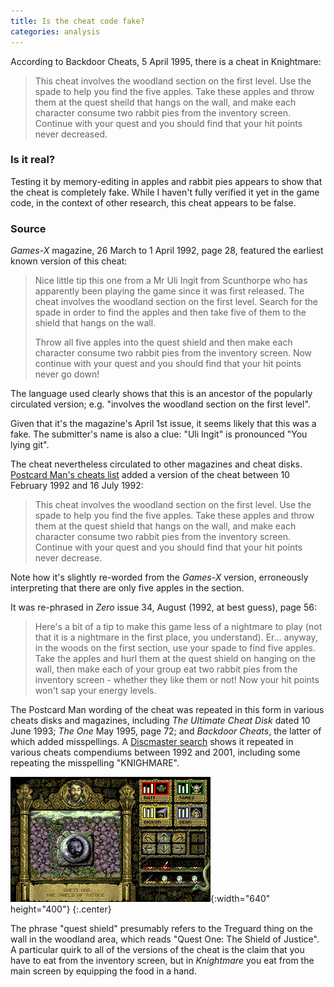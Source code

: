 ```yaml
---
title: Is the cheat code fake?
categories: analysis
---
```


According to Backdoor Cheats, 5 April 1995, there is a cheat in Knightmare:

> This cheat involves the woodland section on the first level. Use the spade to
> help you find the five apples. Take these apples and throw them at the quest
> sheild that hangs on the wall, and make each character consume two rabbit pies
> from the inventory screen. Continue with your quest and you should find that
> your hit points never decreased.

### Is it real?

Testing it by memory-editing in apples and rabbit pies appears to show that the
cheat is completely fake. While I haven't fully verified it yet in the game
code, in the context of other research, this cheat appears to be false.

### Source

_Games-X_ magazine, 26 March to 1 April 1992, page 28, featured the earliest
known version of this cheat:

> Nice little tip this one from a Mr Uli Ingit from Scunthorpe who has
> apparently been playing the game since it was first released. The cheat
> involves the woodland section on the first level. Search for the spade in
> order to find the apples and then take five of them to the shield that hangs
> on the wall.
>
> Throw all five apples into the quest shield and then make each character
> consume two rabbit pies from the inventory screen. Now continue with your
> quest and you should find that your hit points never go down!

The language used clearly shows that this is an ancestor of the popularly
circulated version; e.g. "involves the woodland section on the first level".

Given that it's the magazine's April 1st issue, it seems likely that this was a
fake. The submitter's name is also a clue: "Uli Ingit" is pronounced "You lying
git".

The cheat nevertheless circulated to other magazines and cheat disks.
[Postcard Man's cheats list](https://discmaster.textfiles.com/view/26759/AmigaElysianArchive.iso/games/spoil/pmcheats.lha/pmcheats.txt)
added a version of the cheat between 10 February 1992 and 16 July 1992:

> This cheat involves the woodland section on the first level. Use the spade to
> help you find the five apples. Take these apples and throw them at the quest
> shield that hangs on the wall, and make each character consume two rabbit pies
> from the inventory screen. Continue with your quest and you should find that
> your hit points never decrease.

Note how it's slightly re-worded from the _Games-X_ version, erroneously
interpreting that there are only five apples in the section.

It was re-phrased in _Zero_ issue 34, August (1992, at best guess), page 56:

> Here's a bit of a tip to make this game less of a nightmare to play (not that
> it is a nightmare in the first place, you understand). Er... anyway, in the
> woods on the first section, use your spade to find five apples. Take the
> apples and hurl them at the quest shield on hanging on the wall, then make
> each of your group eat two rabbit pies from the inventory screen - whether
> they like them or not! Now your hit points won't sap your energy levels.

The Postcard Man wording of the cheat was repeated in this form in various
cheats disks and magazines, including _The Ultimate Cheat Disk_ dated 10 June
1993; _The One_ May 1995, page 72; and _Backdoor Cheats_, the latter of which
added misspellings. A
[Discmaster search](https://discmaster.textfiles.com/search?q=%22quest+shield%22&qfields=filename&qfields=ext&qfields=content&sortBy=ts)
shows it repeated in various cheats compendiums between 1992 and 2001, including
some repeating the misspelling "KNIGHMARE".

![Quest One: The Shield of Justice](../images/Knightmare_quest_1.png "Quest One: The Shield of Justice"){:width="640" height="400"}
{:.center}

The phrase "quest shield" presumably refers to the Treguard thing on the wall
in the woodland area, which reads "Quest One: The Shield of Justice". A
particular quirk to all of the versions of the cheat is the claim that you have
to eat from the inventory screen, but in _Knightmare_ you eat from the main
screen by equipping the food in a hand.
